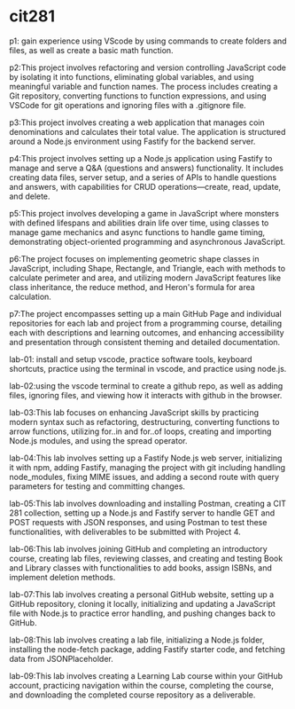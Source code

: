 # cit281

p1: gain experience using VScode by using commands to create folders and files, as well as create a basic math function.

p2:This project involves refactoring and version controlling JavaScript code by isolating it into functions, eliminating global variables, and using meaningful variable and function names. The process includes creating a Git repository, converting functions to function expressions, and using VSCode for git operations and ignoring files with a .gitignore file.

p3:This project involves creating a web application that manages coin denominations and calculates their total value. The application is structured around a Node.js environment using Fastify for the backend server.

p4:This project involves setting up a Node.js application using Fastify to manage and serve a Q&A (questions and answers) functionality. It includes creating data files, server setup, and a series of APIs to handle questions and answers, with capabilities for CRUD operations—create, read, update, and delete.

p5:This project involves developing a game in JavaScript where monsters with defined lifespans and abilities drain life over time, using classes to manage game mechanics and async functions to handle game timing, demonstrating object-oriented programming and asynchronous JavaScript.

p6:The project focuses on implementing geometric shape classes in JavaScript, including Shape, Rectangle, and Triangle, each with methods to calculate perimeter and area, and utilizing modern JavaScript features like class inheritance, the reduce method, and Heron's formula for area calculation.

p7:The project encompasses setting up a main GitHub Page and individual repositories for each lab and project from a programming course, detailing each with descriptions and learning outcomes, and enhancing accessibility and presentation through consistent theming and detailed documentation.

lab-01: install and setup vscode, practice software tools, keyboard shortcuts, practice using the terminal in vscode, and practice using node.js.

lab-02:using the vscode terminal to create a github repo, as well as adding files, ignoring files, and viewing how it interacts with github in the browser.

lab-03:This lab focuses on enhancing JavaScript skills by practicing modern syntax such as refactoring, destructuring, converting functions to arrow functions, utilizing for..in and for..of loops, creating and importing Node.js modules, and using the spread operator.

lab-04:This lab involves setting up a Fastify Node.js web server, initializing it with npm, adding Fastify, managing the project with git including handling node_modules, fixing MIME issues, and adding a second route with query parameters for testing and committing changes.

lab-05:This lab involves downloading and installing Postman, creating a CIT 281 collection, setting up a Node.js and Fastify server to handle GET and POST requests with JSON responses, and using Postman to test these functionalities, with deliverables to be submitted with Project 4.

lab-06:This lab involves joining GitHub and completing an introductory course, creating lab files, reviewing classes, and creating and testing Book and Library classes with functionalities to add books, assign ISBNs, and implement deletion methods.

lab-07:This lab involves creating a personal GitHub website, setting up a GitHub repository, cloning it locally, initializing and updating a JavaScript file with Node.js to practice error handling, and pushing changes back to GitHub.

lab-08:This lab involves creating a lab file, initializing a Node.js folder, installing the node-fetch package, adding Fastify starter code, and fetching data from JSONPlaceholder.

lab-09:This lab involves creating a Learning Lab course within your GitHub account, practicing navigation within the course, completing the course, and downloading the completed course repository as a deliverable.
